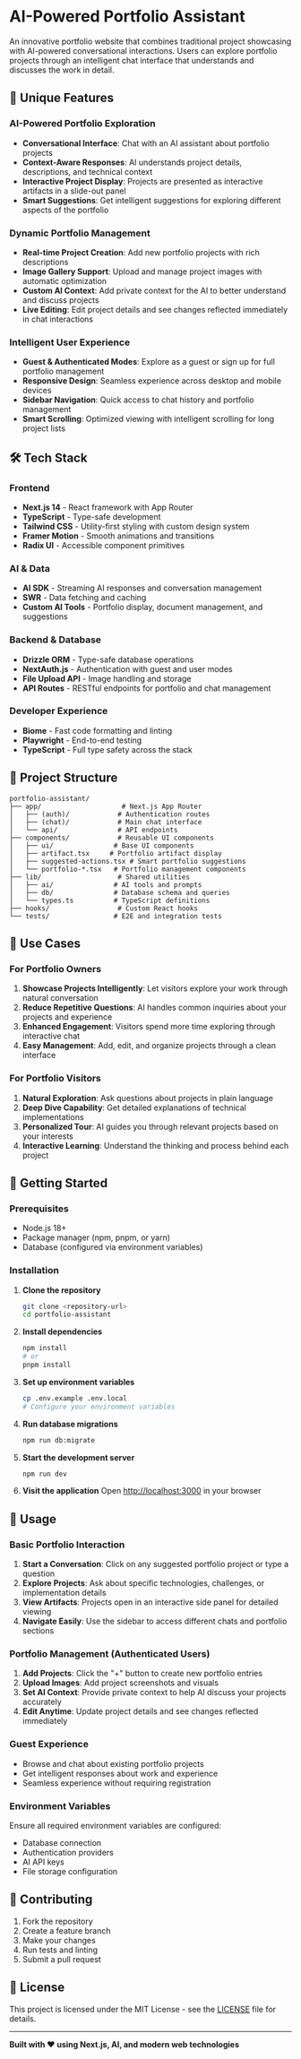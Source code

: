 # AI-Powered Portfolio Assistant

An innovative portfolio website that combines traditional project showcasing with AI-powered conversational interactions. Users can explore portfolio projects through an intelligent chat interface that understands and discusses the work in detail.

## 🚀 Unique Features

### AI-Powered Portfolio Exploration
- **Conversational Interface**: Chat with an AI assistant about portfolio projects
- **Context-Aware Responses**: AI understands project details, descriptions, and technical context
- **Interactive Project Display**: Projects are presented as interactive artifacts in a slide-out panel
- **Smart Suggestions**: Get intelligent suggestions for exploring different aspects of the portfolio

### Dynamic Portfolio Management
- **Real-time Project Creation**: Add new portfolio projects with rich descriptions
- **Image Gallery Support**: Upload and manage project images with automatic optimization
- **Custom AI Context**: Add private context for the AI to better understand and discuss projects
- **Live Editing**: Edit project details and see changes reflected immediately in chat interactions

### Intelligent User Experience
- **Guest & Authenticated Modes**: Explore as a guest or sign up for full portfolio management
- **Responsive Design**: Seamless experience across desktop and mobile devices
- **Sidebar Navigation**: Quick access to chat history and portfolio management
- **Smart Scrolling**: Optimized viewing with intelligent scrolling for long project lists

## 🛠 Tech Stack

### Frontend
- **Next.js 14** - React framework with App Router
- **TypeScript** - Type-safe development
- **Tailwind CSS** - Utility-first styling with custom design system
- **Framer Motion** - Smooth animations and transitions
- **Radix UI** - Accessible component primitives

### AI & Data
- **AI SDK** - Streaming AI responses and conversation management
- **SWR** - Data fetching and caching
- **Custom AI Tools** - Portfolio display, document management, and suggestions

### Backend & Database
- **Drizzle ORM** - Type-safe database operations
- **NextAuth.js** - Authentication with guest and user modes
- **File Upload API** - Image handling and storage
- **API Routes** - RESTful endpoints for portfolio and chat management

### Developer Experience
- **Biome** - Fast code formatting and linting
- **Playwright** - End-to-end testing
- **TypeScript** - Full type safety across the stack

## 📁 Project Structure

```
portfolio-assistant/
├── app/                    # Next.js App Router
│   ├── (auth)/            # Authentication routes
│   ├── (chat)/            # Main chat interface
│   └── api/               # API endpoints
├── components/            # Reusable UI components
│   ├── ui/               # Base UI components
│   ├── artifact.tsx     # Portfolio artifact display
│   ├── suggested-actions.tsx # Smart portfolio suggestions
│   └── portfolio-*.tsx   # Portfolio management components
├── lib/                   # Shared utilities
│   ├── ai/               # AI tools and prompts
│   ├── db/               # Database schema and queries
│   └── types.ts          # TypeScript definitions
├── hooks/                 # Custom React hooks
└── tests/                # E2E and integration tests
```

## 🎯 Use Cases

### For Portfolio Owners
1. **Showcase Projects Intelligently**: Let visitors explore your work through natural conversation
2. **Reduce Repetitive Questions**: AI handles common inquiries about your projects and experience
3. **Enhanced Engagement**: Visitors spend more time exploring through interactive chat
4. **Easy Management**: Add, edit, and organize projects through a clean interface

### For Portfolio Visitors
1. **Natural Exploration**: Ask questions about projects in plain language
2. **Deep Dive Capability**: Get detailed explanations of technical implementations
3. **Personalized Tour**: AI guides you through relevant projects based on your interests
4. **Interactive Learning**: Understand the thinking and process behind each project

## 🚀 Getting Started

### Prerequisites
- Node.js 18+ 
- Package manager (npm, pnpm, or yarn)
- Database (configured via environment variables)

### Installation

1. **Clone the repository**
   ```bash
   git clone <repository-url>
   cd portfolio-assistant
   ```

2. **Install dependencies**
   ```bash
   npm install
   # or
   pnpm install
   ```

3. **Set up environment variables**
   ```bash
   cp .env.example .env.local
   # Configure your environment variables
   ```

4. **Run database migrations**
   ```bash
   npm run db:migrate
   ```

5. **Start the development server**
   ```bash
   npm run dev
   ```

6. **Visit the application**
   Open [http://localhost:3000](http://localhost:3000) in your browser

## 📝 Usage

### Basic Portfolio Interaction
1. **Start a Conversation**: Click on any suggested portfolio project or type a question
2. **Explore Projects**: Ask about specific technologies, challenges, or implementation details
3. **View Artifacts**: Projects open in an interactive side panel for detailed viewing
4. **Navigate Easily**: Use the sidebar to access different chats and portfolio sections

### Portfolio Management (Authenticated Users)
1. **Add Projects**: Click the "+" button to create new portfolio entries
2. **Upload Images**: Add project screenshots and visuals
3. **Set AI Context**: Provide private context to help AI discuss your projects accurately
4. **Edit Anytime**: Update project details and see changes reflected immediately

### Guest Experience
- Browse and chat about existing portfolio projects
- Get intelligent responses about work and experience
- Seamless experience without requiring registration

### Environment Variables
Ensure all required environment variables are configured:
- Database connection
- Authentication providers
- AI API keys
- File storage configuration

## 🤝 Contributing

1. Fork the repository
2. Create a feature branch
3. Make your changes
4. Run tests and linting
5. Submit a pull request

## 📄 License

This project is licensed under the MIT License - see the [LICENSE](LICENSE) file for details.

---

**Built with ❤️ using Next.js, AI, and modern web technologies**
